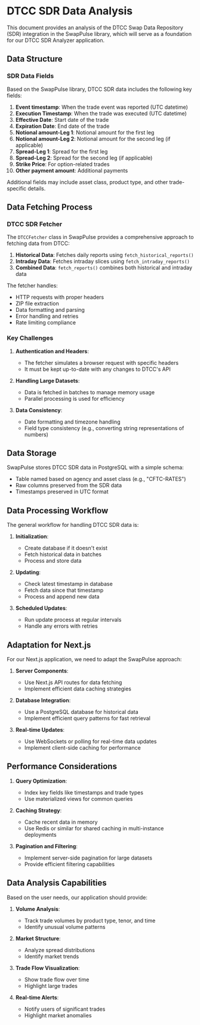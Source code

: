 # DTCC SDR Data Analysis

This document provides an analysis of the DTCC Swap Data Repository (SDR) integration in the SwapPulse library, which will serve as a foundation for our DTCC SDR Analyzer application.

## Data Structure

### SDR Data Fields

Based on the SwapPulse library, DTCC SDR data includes the following key fields:

1. **Event timestamp**: When the trade event was reported (UTC datetime)
2. **Execution Timestamp**: When the trade was executed (UTC datetime)
3. **Effective Date**: Start date of the trade
4. **Expiration Date**: End date of the trade
5. **Notional amount-Leg 1**: Notional amount for the first leg
6. **Notional amount-Leg 2**: Notional amount for the second leg (if applicable)
7. **Spread-Leg 1**: Spread for the first leg
8. **Spread-Leg 2**: Spread for the second leg (if applicable)
9. **Strike Price**: For option-related trades
10. **Other payment amount**: Additional payments

Additional fields may include asset class, product type, and other trade-specific details.

## Data Fetching Process

### DTCC SDR Fetcher

The `DTCCFetcher` class in SwapPulse provides a comprehensive approach to fetching data from DTCC:

1. **Historical Data**: Fetches daily reports using `fetch_historical_reports()`
2. **Intraday Data**: Fetches intraday slices using `fetch_intraday_reports()`
3. **Combined Data**: `fetch_reports()` combines both historical and intraday data

The fetcher handles:
- HTTP requests with proper headers
- ZIP file extraction
- Data formatting and parsing
- Error handling and retries
- Rate limiting compliance

### Key Challenges

1. **Authentication and Headers**: 
   - The fetcher simulates a browser request with specific headers
   - It must be kept up-to-date with any changes to DTCC's API

2. **Handling Large Datasets**:
   - Data is fetched in batches to manage memory usage
   - Parallel processing is used for efficiency

3. **Data Consistency**:
   - Date formatting and timezone handling
   - Field type consistency (e.g., converting string representations of numbers)

## Data Storage

SwapPulse stores DTCC SDR data in PostgreSQL with a simple schema:

- Table named based on agency and asset class (e.g., "CFTC-RATES")
- Raw columns preserved from the SDR data
- Timestamps preserved in UTC format

## Data Processing Workflow

The general workflow for handling DTCC SDR data is:

1. **Initialization**:
   - Create database if it doesn't exist
   - Fetch historical data in batches
   - Process and store data

2. **Updating**:
   - Check latest timestamp in database
   - Fetch data since that timestamp
   - Process and append new data

3. **Scheduled Updates**:
   - Run update process at regular intervals
   - Handle any errors with retries

## Adaptation for Next.js

For our Next.js application, we need to adapt the SwapPulse approach:

1. **Server Components**:
   - Use Next.js API routes for data fetching
   - Implement efficient data caching strategies

2. **Database Integration**:
   - Use a PostgreSQL database for historical data
   - Implement efficient query patterns for fast retrieval

3. **Real-time Updates**:
   - Use WebSockets or polling for real-time data updates
   - Implement client-side caching for performance

## Performance Considerations

1. **Query Optimization**:
   - Index key fields like timestamps and trade types
   - Use materialized views for common queries

2. **Caching Strategy**:
   - Cache recent data in memory
   - Use Redis or similar for shared caching in multi-instance deployments

3. **Pagination and Filtering**:
   - Implement server-side pagination for large datasets
   - Provide efficient filtering capabilities

## Data Analysis Capabilities

Based on the user needs, our application should provide:

1. **Volume Analysis**:
   - Track trade volumes by product type, tenor, and time
   - Identify unusual volume patterns

2. **Market Structure**:
   - Analyze spread distributions
   - Identify market trends

3. **Trade Flow Visualization**:
   - Show trade flow over time
   - Highlight large trades

4. **Real-time Alerts**:
   - Notify users of significant trades
   - Highlight market anomalies